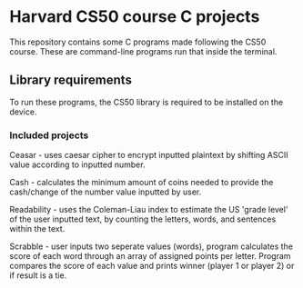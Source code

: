 # Harvard CS50 course C projects
This repository contains some C programs made following the CS50 course. These are command-line programs run that inside the terminal. 

## Library requirements
To run these programs, the CS50 library is required to be installed on the device. 

### Included projects
Ceasar - uses caesar cipher to encrypt inputted plaintext by shifting ASCII value according to inputted number. 

Cash - calculates the minimum amount of coins needed to provide the cash/change of the number value inputted by user. 

Readability - uses the Coleman-Liau index to estimate the US 'grade level' of the user inputted text, by counting the letters, words, and sentences within the text. 

Scrabble - user inputs two seperate values (words), program calculates the score of each word through an array of assigned points per letter. Program compares 
the score of each value and prints winner (player 1 or player 2) or if result is a tie. 

